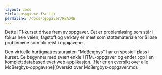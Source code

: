 ```yaml
---
layout: docs
title: Oppgaver for IT1
permalink: /docs/oppgaver/README
---
```


Dette IT1-kurset drives frem av oppgaver. Det er problemløsing som står i fokus hele veien, fagstoff og verktøy er ment som støttemateriale for å løse problemene som blir reist i oppgavene.

Den virtuelle hurtigmatrestauranten "McBergbys" har en spesiell plass i kurset. De begynner med svært enkle HTML-oppgaver, og ender opp i en komplett databasedrevet web-applikasjon. [Her er en oversikt over alle McBergbys-oppgavene](Oversikt over McBergbys-oppgaver.md).